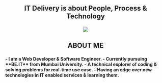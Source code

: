 

<!--
**nidhidaulat16/nidhidaulat16** is a ✨ _special_ ✨ repository because its `README.md` (this file) appears on your GitHub profile.

Here are some ideas to get you started:

- 🔭 I’m currently working on ...
- 🌱 I’m currently learning ...
- 👯 I’m looking to collaborate on ...
- 🤔 I’m looking for help with ...
- 💬 Ask me about ...
- 📫 How to reach me: ...
- 😄 Pronouns: ...
- ⚡ Fun fact: ...
-->
<h2><b><p align="center">IT Delivery is about People, Process & Technology</p></b></h2>
<p align="center">
<img src="https://user-images.githubusercontent.com/79735239/179234203-41aac0f1-6c2a-4c70-814d-9c6963a7624f.jpg">
</p>
<h2><p align="center"><b>ABOUT ME<b></p></h2>
 - I am a Web Developer & Software Engineer.
 - Currently pursuing **BE.IT** from Mumbai University.
 - A technical explorer of coding & solving problems for real-time use case.
 - Having an edge over new technologies in IT enabled services & learning them.

